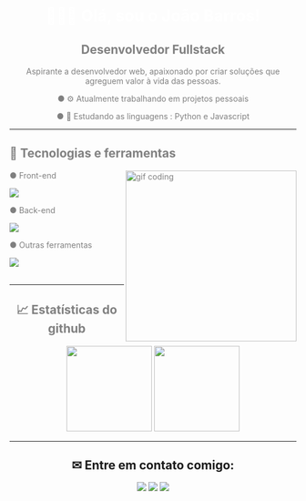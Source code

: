 <div align="center" style="color: grey">
  <h1 style="color: white">👨🏻‍💻 Olá, sou o João Barros!</h1>
  <h2>Desenvolvedor Fullstack</h2>
  <p>
    Aspirante a desenvolvedor web, apaixonado por criar soluções que agreguem
    valor à vida das pessoas.
  </p>
  <p>● ⚙️ Atualmente trabalhando em projetos pessoais</p>
  <p>● 📖 Estudando as linguagens : Python e Javascript</p>
</div>

---

<div align="left" style="color: grey">
  <h2 style="border-bottom: none">🔧 Tecnologias e ferramentas</h2>
  <img
    src="https://i.pinimg.com/originals/06/60/ef/0660efe82fa3da42ed56eef013171835.gif"
    alt="gif coding"
    min-width="300px"
    max-width="300px"
    width="300px"
    align="right"
  />
  <p>● Front-end</p>
  <img src="https://skillicons.dev/icons?i=html,css,scss" />
  <p>● Back-end</p>
  <img
    src="https://skillicons.dev/icons?i=python,javascript,nodejs,typescript"
  />
  <p>● Outras ferramentas</p>
  <img src="https://skillicons.dev/icons?i=git,wordpress" />
</div>
<br>

---

<div align="center"> 
  <h2 style="color: grey;">📈 Estatísticas do github</h2> 
  <img height="150em" src="https://github-readme-stats.vercel.app/api?username=ViitoDev&show_icons=true&theme=chartreuse-dark&include_all_commits=true&count_private=true&border_radius=10"/>
  <img height="150em" src="https://github-readme-stats.vercel.app/api/top-langs/?username=ViitoDev&layout=compact&theme=chartreuse-dark&border_radius=5">
</div>

---

<div align="center"> 
  <h2>✉ Entre em contato comigo:</h2>
  <a href="https://www.instagram.com/viitozin/" target="_blank"><img src="https://img.shields.io/badge/-Instagram-%23E4405F?style=for-the-badge&logo=instagram&logoColor=white" target="_blank"></a>
  <a href = "mailto:joaovictorpiresdev@gmail.com"><img src="https://img.shields.io/badge/-Gmail-%23333?style=for-the-badge&logo=gmail&logoColor=white" target="_blank"></a>
  <a href="https://www.linkedin.com/in/joaovictorpiresbarros/" target="_blank"><img src="https://img.shields.io/badge/-LinkedIn-%230077B5?style=for-the-badge&logo=linkedin&logoColor=white" target="_blank"></a> 
</div>
